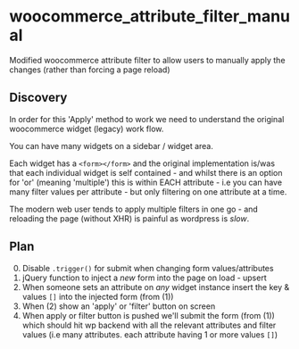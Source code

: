 # woocommerce_attribute_filter_manual
Modified woocommerce attribute filter to allow users to manually apply the changes (rather than forcing a page reload)


## Discovery

In order for this 'Apply' method to work we need to understand the original woocommerce widget (legacy) work flow.

You can have many widgets on a sidebar / widget area.

Each widget has a `<form></form>` and the original implementation is/was that each individual widget is self contained - and whilst there is an option for 'or' (meaning 'multiple') this is within EACH attribute - i.e you can have many filter values per attribute - but only filtering on one attribute at a time.

The modern web user tends to apply multiple filters in one go - and reloading the page (without XHR) is painful as wordpress is *slow*.

## Plan

0. Disable `.trigger()` for submit when changing form values/attributes
1. jQuery function to inject a *new* form into the page on load - upsert
2. When someone sets an attribute on *any* widget instance insert the key & values `[]` into the injected form (from (1))
3. When (2) show an 'apply' or 'filter' button on screen
4. When apply or filter button is pushed we'll submit the form (from (1)) which should hit wp backend with all the relevant attributes and filter values (i.e many attributes. each attribute having 1 or more values `[]`)
